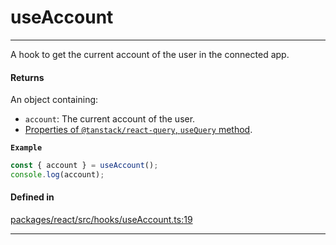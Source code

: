 # useAccount
---

A hook to get the current account of the user in the connected app.

#### Returns

An object containing:
- `account`: The current account of the user.
- [Properties of `@tanstack/react-query`, `useQuery` method](https://tanstack.com/query/latest/docs/framework/react/reference/useQuery).

**`Example`**

```ts
const { account } = useAccount();
console.log(account);
```

#### Defined in

[packages/react/src/hooks/useAccount.ts:19](https://github.com/LeoCourbassier/fuel-connectors/blob/3be030f46c51ceec060dd54c83d891fef5f785a0/packages/react/src/hooks/useAccount.ts#L19)

___
